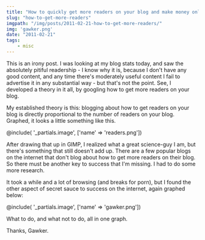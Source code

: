 ```yaml
---
title: "How to quickly get more readers on your blog and make money online!"
slug: "how-to-get-more-readers"
imgpath: "/img/posts/2011-02-21-how-to-get-more-readers/"
img: 'gawker.png'
date: "2011-02-21"
tags:
    - misc
---
```


This is an irony post. I was looking at my blog stats today, and saw the absolutely pitiful readership - I know why it 
is, because I don't have any good content, and any time there's moderately useful content I fail to advertise it in any 
substantial way - but that's not the point. See, I developed a theory in it all, by googling how to get more readers on 
your blog.

My established theory is this: blogging about how to get readers on your blog is directly proportional to the number of 
readers on your blog. Graphed, it looks a little something like this.

@include( '_partials.image', ['name' => 'readers.png'])

After drawing that up in GIMP, I realized what a great science-guy I am, but there's something that still doesn't add up. 
There are a few popular blogs on the internet that don't blog about how to get more readers on their blog. So there must 
be another key to success that I'm missing. I had to do some more research.

It took a while and a lot of browsing (and breaks for porn), but I found the other aspect of secret sauce to success on 
the internet, again graphed below:

@include( '_partials.image', ['name' => 'gawker.png'])

What to do, and what not to do, all in one graph.

Thanks, Gawker.
